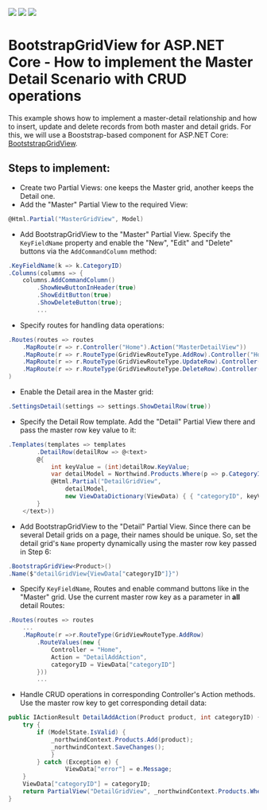 <!-- default badges list -->
![](https://img.shields.io/endpoint?url=https://codecentral.devexpress.com/api/v1/VersionRange/134713335/18.1.3%2B)
[![](https://img.shields.io/badge/Open_in_DevExpress_Support_Center-FF7200?style=flat-square&logo=DevExpress&logoColor=white)](https://supportcenter.devexpress.com/ticket/details/T830588)
[![](https://img.shields.io/badge/📖_How_to_use_DevExpress_Examples-e9f6fc?style=flat-square)](https://docs.devexpress.com/GeneralInformation/403183)
<!-- default badges end -->
# BootstrapGridView for ASP.NET Core - How to implement the Master Detail Scenario with CRUD operations
This example shows how to implement a master-detail relationship and how to insert, update and delete records from both master and detail grids. For this, we will use a Booststrap-based component for ASP.NET Core: [BootststrapGridView](https://demos.devexpress.com/aspnetcore-bootstrap/GridView).

## Steps to implement:
* Create two Partial Views: one keeps the Master grid, another keeps the Detail one.
* Add the "Master" Partial View to the required View:

```csharp 
@Html.Partial("MasterGridView", Model)
```
* Add BootstrapGridView to the "Master" Partial View. Specify the `KeyFieldName` property and enable the "New", "Edit" and "Delete" buttons via the `AddCommandColumn` method:

```csharp 
.KeyFieldName(k => k.CategoryID)
.Columns(columns => {
    columns.AddCommandColumn()
        .ShowNewButtonInHeader(true)
        .ShowEditButton(true)
        .ShowDeleteButton(true);
        ...
```
* Specify routes for handling data operations:

```csharp 
.Routes(routes => routes
    .MapRoute(r => r.Controller("Home").Action("MasterDetailView"))
    .MapRoute(r => r.RouteType(GridViewRouteType.AddRow).Controller("Home").Action("MasterAddAction"))
    .MapRoute(r => r.RouteType(GridViewRouteType.UpdateRow).Controller("Home").Action("MasterUpdateRowAction"))
    .MapRoute(r => r.RouteType(GridViewRouteType.DeleteRow).Controller("Home").Action("MasterDeleteRowAction"))
)
```
* Enable the Detail area in the Master grid:

```csharp  
.SettingsDetail(settings => settings.ShowDetailRow(true))
``` 
* Specify the Detail Row template. Add the "Detail" Partial View there and pass the master row key value to it:

```csharp 
.Templates(templates => templates
        .DetailRow(detailRow => @<text>
        @{ 
            int keyValue = (int)detailRow.KeyValue;
            var detailModel = Northwind.Products.Where(p => p.CategoryID == keyValue);
            @Html.Partial("DetailGridView", 
                detailModel, 
                new ViewDataDictionary(ViewData) { { "categoryID", keyValue } });
        }
    </text>))
```
* Add BootstrapGridView to the "Detail" Partial View. Since there can be several Detail grids on a page, their names should be unique. So, set the detail grid's `Name` property dynamically using the master row key passed in Step 6:

```csharp  
.BootstrapGridView<Product>()
.Name($"detailGridView{ViewData["categoryID"]}")
```
* Specify `KeyFieldName`, Routes and enable command buttons like in the "Master" grid. Use the current master row key as a parameter in **all** detail Routes:

```csharp 
.Routes(routes => routes
    ...
    .MapRoute(r =>r.RouteType(GridViewRouteType.AddRow)
        .RouteValues(new {
            Controller = "Home",
            Action = "DetailAddAction",
            categoryID = ViewData["categoryID"]
        }))
        ...
```
* Handle CRUD operations in corresponding Controller's Action methods. Use the master row key to get corresponding detail data:

```csharp 
public IActionResult DetailAddAction(Product product, int categoryID) {
    try {
        if (ModelState.IsValid) {
            _northwindContext.Products.Add(product);
            _northwindContext.SaveChanges();
            }
        } catch (Exception e) {
                ViewData["error"] = e.Message;
    }
    ViewData["categoryID"] = categoryID;
    return PartialView("DetailGridView", _northwindContext.Products.Where(p => p.CategoryID == categoryID));
}
```

